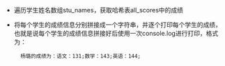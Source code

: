 - 遍历学生姓名数组stu\_names，获取哈希表all\_scores中的成绩
- 将每个学生的成绩信息分别拼接成一个字符串，并逐个打印每个学生的成绩，也就是说每个学生的成绩信息拼接好后使用一次console.log进行打印，格式为：

        杨璐的成绩为：语文：131;数学：143;英语：144;